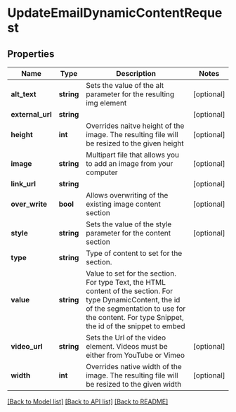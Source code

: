 # UpdateEmailDynamicContentRequest

## Properties

Name | Type | Description | Notes
------------ | ------------- | ------------- | -------------
**alt_text** | **string** | Sets the value of the alt parameter for the resulting img element | [optional] 
**external_url** | **string** |  | [optional] 
**height** | **int** | Overrides naitve height of the image.  The resulting file will be resized to the given height | [optional] 
**image** | **string** | Multipart file that allows you to add an image from your computer | [optional] 
**link_url** | **string** |  | [optional] 
**over_write** | **bool** | Allows overwriting of the existing image content section | [optional] 
**style** | **string** | Sets the value of the style parameter for the content section | [optional] 
**type** | **string** | Type of content to set for the section. | 
**value** | **string** | Value to set for the section.  For type Text, the HTML content of the section.  For type DynamicContent, the id of the segmentation to use for the content.  For type Snippet, the id of the snippet to embed | 
**video_url** | **string** | Sets the Url of the video element.  Videos must be either from YouTube or Vimeo | [optional] 
**width** | **int** | Overrides native width of the image.  The resulting file will be resized to the given width | [optional] 

[[Back to Model list]](../README.md#documentation-for-models) [[Back to API list]](../README.md#documentation-for-api-endpoints) [[Back to README]](../README.md)

